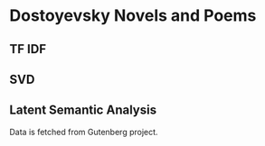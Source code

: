 # Dostoyevsky Novels and Poems
## TF IDF
## SVD
## Latent Semantic Analysis
Data is fetched from Gutenberg project.
